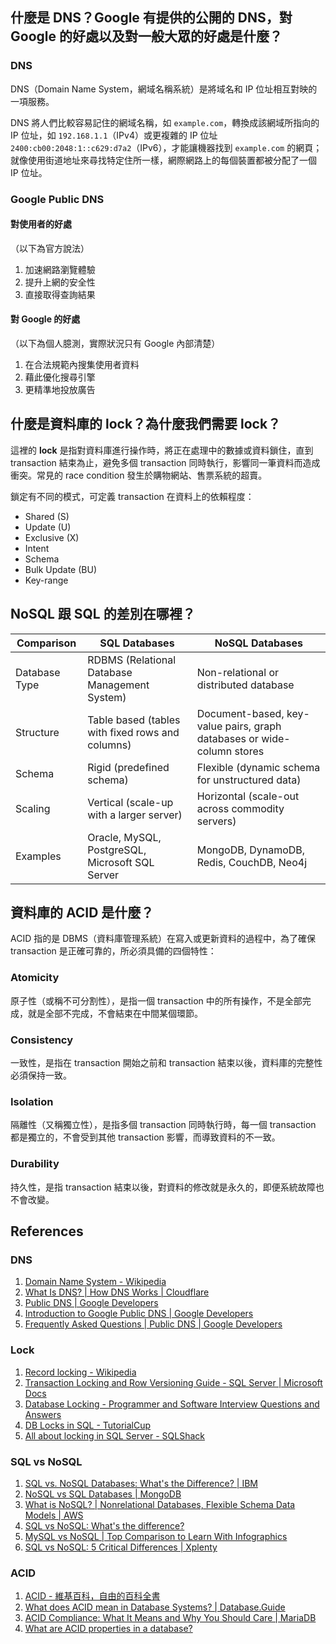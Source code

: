 ## 什麼是 DNS？Google 有提供的公開的 DNS，對 Google 的好處以及對一般大眾的好處是什麼？

### DNS

DNS（Domain Name System，網域名稱系統）是將域名和 IP 位址相互對映的一項服務。

DNS 將人們比較容易記住的網域名稱，如 `example.com`，轉換成該網域所指向的 IP 位址，如 `192.168.1.1`（IPv4）或更複雜的 IP 位址 `2400:cb00:2048:1::c629:d7a2`（IPv6），才能讓機器找到 `example.com` 的網頁；就像使用街道地址來尋找特定住所一樣，網際網路上的每個裝置都被分配了一個 IP 位址。

### Google Public DNS

#### 對使用者的好處

（以下為官方說法）

1. 加速網路瀏覽體驗
2. 提升上網的安全性
3. 直接取得查詢結果

#### 對 Google 的好處

（以下為個人臆測，實際狀況只有 Google 內部清楚）

1. 在合法規範內搜集使用者資料
2. 藉此優化搜尋引擎
3. 更精準地投放廣告

## 什麼是資料庫的 lock？為什麼我們需要 lock？

這裡的 **lock** 是指對資料庫進行操作時，將正在處理中的數據或資料鎖住，直到 transaction 結束為止，避免多個 transaction 同時執行，影響同一筆資料而造成衝突。常見的 race condition 發生於購物網站、售票系統的超賣。

鎖定有不同的模式，可定義 transaction 在資料上的依賴程度：

- Shared (S)
- Update (U)
- Exclusive (X)
- Intent
- Schema
- Bulk Update (BU)
- Key-range

## NoSQL 跟 SQL 的差別在哪裡？

| Comparison    | SQL Databases                                    | NoSQL Databases                                                        |
| ------------- | ------------------------------------------------ | ---------------------------------------------------------------------- |
| Database Type | RDBMS (Relational Database Management System)    | Non-relational or distributed database                                 |
| Structure     | Table based (tables with fixed rows and columns) | Document-based, key-value pairs, graph databases or wide-column stores |
| Schema        | Rigid (predefined schema)                        | Flexible (dynamic schema for unstructured data)                        |
| Scaling       | Vertical (scale-up with a larger server)         | Horizontal (scale-out across commodity servers)                        |
| Examples      | Oracle, MySQL, PostgreSQL, Microsoft SQL Server  | MongoDB, DynamoDB, Redis, CouchDB, Neo4j                               |

## 資料庫的 ACID 是什麼？

ACID 指的是 DBMS（資料庫管理系統）在寫入或更新資料的過程中，為了確保 transaction 是正確可靠的，所必須具備的四個特性：

### Atomicity

原子性（或稱不可分割性），是指一個 transaction 中的所有操作，不是全部完成，就是全部不完成，不會結束在中間某個環節。

### Consistency

一致性，是指在 transaction 開始之前和 transaction 結束以後，資料庫的完整性必須保持一致。

### Isolation

隔離性（又稱獨立性），是指多個 transaction 同時執行時，每一個 transaction 都是獨立的，不會受到其他 transaction 影響，而導致資料的不一致。

### Durability

持久性，是指 transaction 結束以後，對資料的修改就是永久的，即便系統故障也不會改變。

## References

### DNS

1. [Domain Name System - Wikipedia](https://en.wikipedia.org/wiki/Domain_Name_System)
2. [What Is DNS? | How DNS Works | Cloudflare](https://www.cloudflare.com/learning/dns/what-is-dns/)
3. [Public DNS | Google Developers](https://developers.google.com/speed/public-dns)
4. [Introduction to Google Public DNS | Google Developers](https://developers.google.com/speed/public-dns/docs/intro)
5. [Frequently Asked Questions | Public DNS | Google Developers](https://developers.google.com/speed/public-dns/faq)

### Lock

1. [Record locking - Wikipedia](https://en.wikipedia.org/wiki/Record_locking)
2. [Transaction Locking and Row Versioning Guide - SQL Server | Microsoft Docs](https://docs.microsoft.com/en-us/sql/relational-databases/sql-server-transaction-locking-and-row-versioning-guide)
3. [Database Locking - Programmer and Software Interview Questions and Answers](https://www.programmerinterview.com/database-sql/database-locking/)
4. [DB Locks in SQL - TutorialCup](https://www.tutorialcup.com/interview/sql-interview-questions/db-locks.htm)
5. [All about locking in SQL Server - SQLShack](https://www.sqlshack.com/locking-sql-server/)

### SQL vs NoSQL

1. [SQL vs. NoSQL Databases: What's the Difference? | IBM](https://www.ibm.com/cloud/blog/sql-vs-nosql)
2. [NoSQL vs SQL Databases | MongoDB](https://www.mongodb.com/nosql-explained/nosql-vs-sql)
3. [What is NoSQL? | Nonrelational Databases, Flexible Schema Data Models | AWS](https://aws.amazon.com/nosql/)
4. [SQL vs NoSQL: What's the difference?](https://www.guru99.com/sql-vs-nosql.html)
5. [MySQL vs NoSQL | Top Comparison to Learn With Infographics](https://www.educba.com/mysql-vs-nosql/)
6. [SQL vs NoSQL: 5 Critical Differences | Xplenty](https://www.xplenty.com/blog/the-sql-vs-nosql-difference/)

### ACID

1. [ACID - 維基百科，自由的百科全書](https://zh.wikipedia.org/wiki/ACID)
2. [What does ACID mean in Database Systems? | Database.Guide](https://database.guide/what-is-acid-in-databases/)
3. [ACID Compliance: What It Means and Why You Should Care | MariaDB](https://mariadb.com/resources/blog/acid-compliance-what-it-means-and-why-you-should-care/)
4. [What are ACID properties in a database?](https://www.educative.io/edpresso/what-are-acid-properties-in-a-database)
